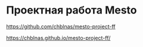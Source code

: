 # Проектная работа Mesto

https://github.com/chblnas/mesto-project-ff

https://chblnas.github.io/mesto-project-ff/